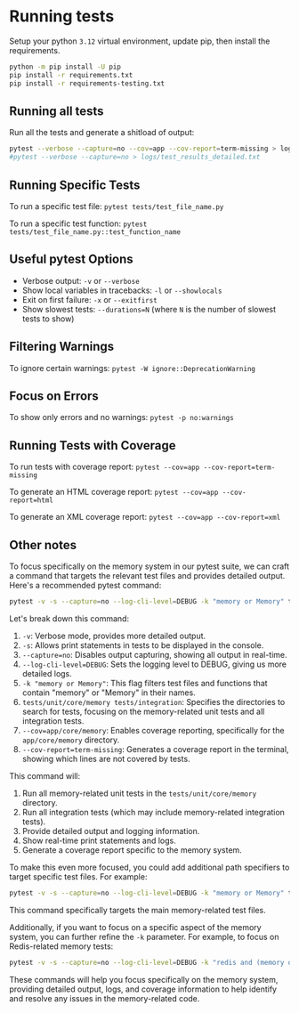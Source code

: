 # Running tests

Setup your python `3.12` virtual environment, update pip, then install the requirements.

   ```bash
   python -m pip install -U pip
   pip install -r requirements.txt
   pip install -r requirements-testing.txt
   ```

## Running all tests

Run all the tests and generate a shitload of output:

   ```bash
   pytest --verbose --capture=no --cov=app --cov-report=term-missing > logs/test_results_detailed.txt
   #pytest --verbose --capture=no > logs/test_results_detailed.txt
   ```

## Running Specific Tests

To run a specific test file:
`pytest tests/test_file_name.py`

To run a specific test function:
`pytest tests/test_file_name.py::test_function_name`

## Useful pytest Options

- Verbose output: `-v` or `--verbose`
- Show local variables in tracebacks: `-l` or `--showlocals`
- Exit on first failure: `-x` or `--exitfirst`
- Show slowest tests: `--durations=N` (where `N` is the number of slowest tests to show)

## Filtering Warnings

To ignore certain warnings:
`pytest -W ignore::DeprecationWarning`

## Focus on Errors

To show only errors and no warnings:
`pytest -p no:warnings`

## Running Tests with Coverage

To run tests with coverage report:
`pytest --cov=app --cov-report=term-missing`

To generate an HTML coverage report:
`pytest --cov=app --cov-report=html`

To generate an XML coverage report:
`pytest --cov=app --cov-report=xml`

## Other notes

To focus specifically on the memory system in our pytest suite, we can craft a command that targets the relevant test files and provides detailed output. Here's a recommended pytest command:

```bash
pytest -v -s --capture=no --log-cli-level=DEBUG -k "memory or Memory" tests/unit/core/memory tests/integration --cov=app/core/memory --cov-report=term-missing
```

Let's break down this command:

1. `-v`: Verbose mode, provides more detailed output.
2. `-s`: Allows print statements in tests to be displayed in the console.
3. `--capture=no`: Disables output capturing, showing all output in real-time.
4. `--log-cli-level=DEBUG`: Sets the logging level to DEBUG, giving us more detailed logs.
5. `-k "memory or Memory"`: This flag filters test files and functions that contain "memory" or "Memory" in their names.
6. `tests/unit/core/memory tests/integration`: Specifies the directories to search for tests, focusing on the memory-related unit tests and all integration tests.
7. `--cov=app/core/memory`: Enables coverage reporting, specifically for the `app/core/memory` directory.
8. `--cov-report=term-missing`: Generates a coverage report in the terminal, showing which lines are not covered by tests.

This command will:

1. Run all memory-related unit tests in the `tests/unit/core/memory` directory.
2. Run all integration tests (which may include memory-related integration tests).
3. Provide detailed output and logging information.
4. Show real-time print statements and logs.
5. Generate a coverage report specific to the memory system.

To make this even more focused, you could add additional path specifiers to target specific test files. For example:

```bash
pytest -v -s --capture=no --log-cli-level=DEBUG -k "memory or Memory" tests/unit/core/memory/test_redis_memory.py tests/unit/core/memory/test_vector_memory.py tests/unit/core/memory/test_memory_system.py tests/integration/test_redis_memory_integration.py --cov=app/core/memory --cov-report=term-missing
```

This command specifically targets the main memory-related test files.

Additionally, if you want to focus on a specific aspect of the memory system, you can further refine the `-k` parameter. For example, to focus on Redis-related memory tests:

```bash
pytest -v -s --capture=no --log-cli-level=DEBUG -k "redis and (memory or Memory)" tests/unit/core/memory tests/integration --cov=app/core/memory --cov-report=term-missing
```

These commands will help you focus specifically on the memory system, providing detailed output, logs, and coverage information to help identify and resolve any issues in the memory-related code.
